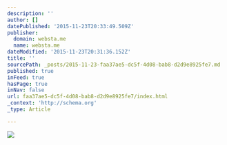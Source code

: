 ```yaml
---
description: ''
author: []
datePublished: '2015-11-23T20:33:49.509Z'
publisher:
  domain: websta.me
  name: websta.me
dateModified: '2015-11-23T20:31:36.152Z'
title: ''
sourcePath: _posts/2015-11-23-faa37ae5-dc5f-4d08-bab8-d2d9e8925fe7.md
published: true
inFeed: true
hasPage: true
inNav: false
url: faa37ae5-dc5f-4d08-bab8-d2d9e8925fe7/index.html
_context: 'http://schema.org'
_type: Article

---
```

![](https://scontent.cdninstagram.com/hphotos-xpa1/t51.2885-15/e15/11335135_968956993164698_873155491_n.jpg)